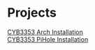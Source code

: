 # Projects
[CYB3353 Arch Installation](CYB3353-Arch-Installation.md)\
[CYB3353 PiHole Installation](CYB3353-PiHole-Installation.md)
